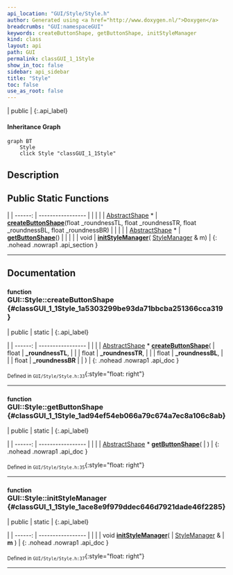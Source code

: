 ```yaml
---
api_location: "GUI/Style/Style.h"
author: Generated using <a href="http://www.doxygen.nl/">Doxygen</a>
breadcrumbs: "GUI:namespaceGUI"
keywords: createButtonShape, getButtonShape, initStyleManager
kind: class
layout: api
path: GUI
permalink: classGUI_1_1Style
show_in_toc: false
sidebar: api_sidebar
title: "Style"
toc: false
use_as_root: false
---
```


| public |
{:.api_label}

#### Inheritance Graph

```mermaid
graph BT
	Style
	click Style "classGUI_1_1Style"
```

## Description





## Public Static Functions

|
| ------: | ----------------- |
|  | |
| [AbstractShape](classGUI_1_1AbstractShape) * | **[createButtonShape](#classGUI_1_1Style_1a5303299be93da71bbcba251366cca319)**(float _roundnessTL, float _roundnessTR, float _roundnessBL, float _roundnessBR) |
|  | |
| [AbstractShape](classGUI_1_1AbstractShape) * | **[getButtonShape](#classGUI_1_1Style_1ad94ef54eb066a79c674a7ec8a106c8ab)**() |
|  | |
| void | **[initStyleManager](#classGUI_1_1Style_1ace8e9f979ddec646d7921dade46f2285)**( [StyleManager](classGUI_1_1StyleManager) & m) |
{: .nohead .nowrap1 .api_section }


-------------------------------------------------------------------

## Documentation

### <small>function</small><br/> GUI::Style::createButtonShape {#classGUI_1_1Style_1a5303299be93da71bbcba251366cca319}

| public | static |
{:.api_label}

|
| ------: | ----------------- |
|  |
| [AbstractShape](classGUI_1_1AbstractShape) * **[createButtonShape](#classGUI_1_1Style_1a5303299be93da71bbcba251366cca319)**( | float | **_roundnessTL**, |
| | float | **_roundnessTR**, |
| | float | **_roundnessBL**, |
| | float | **_roundnessBR** |
|   ) |
{: .nohead .nowrap1 .api_doc }





<sub>Defined in `GUI/Style/Style.h:33`</sub>{:style="float: right"}

-------------------------------------------------------------------

### <small>function</small><br/> GUI::Style::getButtonShape {#classGUI_1_1Style_1ad94ef54eb066a79c674a7ec8a106c8ab}

| public | static |
{:.api_label}

|
| ------: | ----------------- |
|  |
| [AbstractShape](classGUI_1_1AbstractShape) * **[getButtonShape](#classGUI_1_1Style_1ad94ef54eb066a79c674a7ec8a106c8ab)**( |  ) |
{: .nohead .nowrap1 .api_doc }





<sub>Defined in `GUI/Style/Style.h:35`</sub>{:style="float: right"}

-------------------------------------------------------------------

### <small>function</small><br/> GUI::Style::initStyleManager {#classGUI_1_1Style_1ace8e9f979ddec646d7921dade46f2285}

| public | static |
{:.api_label}

|
| ------: | ----------------- |
|  |
| void **[initStyleManager](#classGUI_1_1Style_1ace8e9f979ddec646d7921dade46f2285)**( |  [StyleManager](classGUI_1_1StyleManager) & | **m** ) |
{: .nohead .nowrap1 .api_doc }





<sub>Defined in `GUI/Style/Style.h:37`</sub>{:style="float: right"}

-------------------------------------------------------------------

